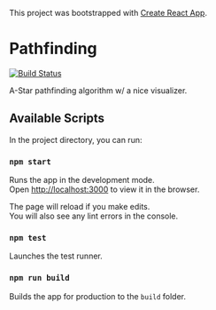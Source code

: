 This project was bootstrapped with [Create React App](https://github.com/facebook/create-react-app).

# Pathfinding
[![Build Status](https://img.shields.io/travis/michaelrios28/pathfinding.svg?style=for-the-badge)](https://travis-ci.org/michaelrios28/pathfinding)

A-Star pathfinding algorithm w/ a nice visualizer.

## Available Scripts

In the project directory, you can run:

### `npm start`

Runs the app in the development mode.<br />
Open [http://localhost:3000](http://localhost:3000) to view it in the browser.

The page will reload if you make edits.<br />
You will also see any lint errors in the console.

### `npm test`

Launches the test runner.

### `npm run build`

Builds the app for production to the `build` folder.


